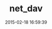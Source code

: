 ---
layout: post
title:  "net_dav"
repo:   "devrandom/net_dav"
date:   2015-02-18 16:59:39
gemurl: http://github.com/devrandom/net_dav
---